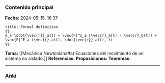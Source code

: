 ### Contenido principal

**Fecha:** 2024-05-15, 16:37

```ad-formal
title: Formal definition
$$
m_a \ddot{\vec{r}}_a(t) = \vec{F}^I_a (\vec{r}_a(t) - \vec{r}_b(t)) + \vec{F}^E_a (\vec{r}_a(t), \dot{\vec{r}}_a(t), t)
$$
```

**Tema:** [[Mecánica Newtoniana#a) Ecuaciones del movimiento de un sistema no aislado.]]
**Referencias:**
**Proposiciones:**
**Teoremas:**

---
### Anki
